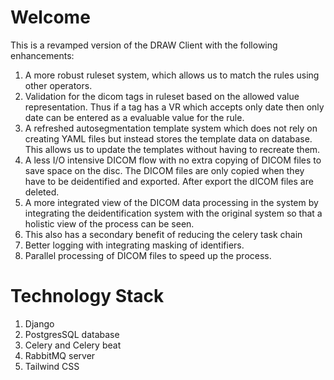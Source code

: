 # Welcome

This is a revamped version of the DRAW Client with the following enhancements:
1. A more robust ruleset system, which allows us to match the rules using other operators.
2. Validation for the dicom tags in ruleset based on the allowed value representation. Thus if a tag has a VR which accepts only date then only date can be entered as a evaluable value for the rule.
3. A refreshed autosegmentation template system which does not rely on creating YAML files but instead stores the template data on database. This allows us to update the templates without having to recreate them.
4. A less I/O intensive DICOM flow with no extra copying of DICOM files to save space on the disc. The DICOM files are only copied when they have to be deidentified and exported. After export the dICOM files are deleted.
5. A more integrated view of the DICOM data processing in the system by integrating the deidentification system with the original system so that a holistic view of the process can be seen.
6. This also has a secondary benefit of reducing the celery task chain
7. Better logging with integrating masking of identifiers.
8. Parallel processing of DICOM files to speed up the process.

# Technology Stack 
1. Django
2. PostgresSQL database
3. Celery and Celery beat
4. RabbitMQ server
5. Tailwind CSS

